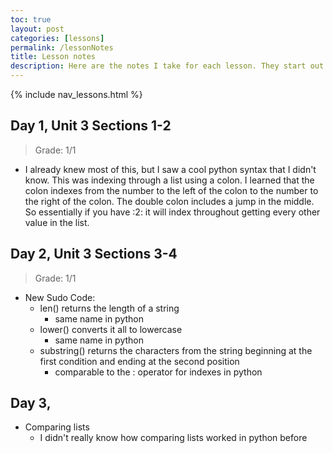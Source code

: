 ```yaml
---
toc: true
layout: post
categories: [lessons]
permalink: /lessonNotes
title: Lesson notes
description: Here are the notes I take for each lesson. They start out as not much because I'm very familiar with these topics.
---
```


{% include nav_lessons.html %}
## Day 1, Unit 3 Sections 1-2
> Grade: 1/1

- I already knew most of this, but I saw a cool python syntax that I didn't know. This was indexing through a list using a colon. I learned that the colon indexes from the number to the left of the colon to the number to the right of the colon. The double colon includes a jump in the middle. So essentially if you have :2: it will index throughout getting every other value in the list. 

## Day 2, Unit 3 Sections 3-4
> Grade: 1/1

- New Sudo Code:
    - len() returns the length of a string
        - same name in python
    - lower() converts it all to lowercase
        - same name in python
    - substring() returns the characters from the string beginning at the first condition and ending at the second position
        - comparable to the : operator for indexes in python
    
## Day 3, 

- Comparing lists
    - I didn't really know how comparing lists worked in python before 
